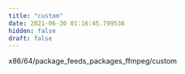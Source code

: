 ```yaml
---
title: "custom"
date: 2021-06-30 01:16:45.799536
hidden: false
draft: false
---
```


x86/64/package_feeds_packages_ffmpeg/custom

